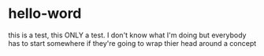# hello-word
this is a test, this ONLY a test.
I don't know what I'm doing but everybody has to start somewhere if they're going to wrap thier head around a concept
